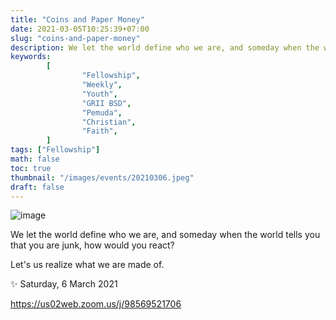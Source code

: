 ```yaml
---
title: "Coins and Paper Money"
date: 2021-03-05T10:25:39+07:00
slug: "coins-and-paper-money"
description: We let the world define who we are, and someday when the world tells you that you are junk, how would you react?
keywords:
        [
                "Fellowship",
                "Weekly",
                "Youth",
                "GRII BSD",
                "Pemuda",
                "Christian",
                "Faith",
        ]
tags: ["Fellowship"]
math: false
toc: true
thumbnail: "/images/events/20210306.jpeg"
draft: false
---
```


![image](/images/events/20210306.jpeg)

We let the world define who we are, and someday when the world tells you that you are junk, how would you react?

Let's us realize what we are made of.

✨ Saturday, 6 March 2021

https://us02web.zoom.us/j/98569521706
